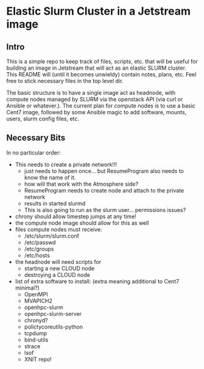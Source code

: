 # Elastic Slurm Cluster in a Jetstream image

## Intro

This is a simple repo to keep track of files, scripts, etc. that will
be useful for building an image in Jetstream that will act as an 
elastic SLURM cluster. This README will (until it becomes unwieldy)
contain notes, plans, etc. Feel free to stick necessary files in the
top level dir. 

The basic structure is to have a single image act as headnode, with
compute nodes managed by SLURM via the openstack API (via curl or
Ansible or whatever.). The current plan for compute nodes is to
use a basic Cent7 image, followed by some Ansible magic to add software,
mounts, users, slurm config files, etc.

## Necessary Bits

In no particular order:

* This needs to create a private network!!!
  * just needs to happen once... but ResumeProgram also needs to know
    the name of it.
  * how will that work with the Atmosphere side?
  * ResumeProgram needs to create node and attach to the private network
  * results in started slurmd
  * This is also going to run as the slurm user... permissions issues?
* chrony should allow timestep jumps at any time!
* the compute node image should allow for this as well
* files compute nodes must receive:
  * /etc/slurm/slurm.conf
  * /etc/passwd
  * /etc/groups
  * /etc/hosts
* the headnode will need scripts for
  * starting a new CLOUD node
  * destroying a CLOUD node
* list of extra software to install: (extra meaning additional to Cent7 minimal?)
  * OpenMPI
  * MVAPICH2
  * openhpc-slurm
  * openhpc-slurm-server
  * chronyd?
  * polictycoreutils-python
  * tcpdump
  * bind-utils
  * strace
  * lsof
  * XNIT repo!
